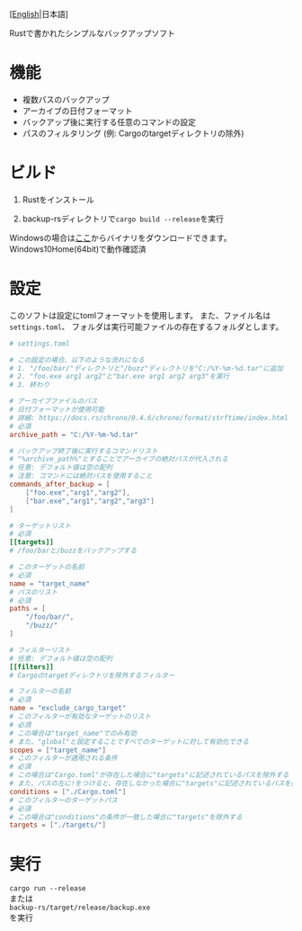 \[[English](../README.md)|日本語\]

Rustで書かれたシンプルなバックアップソフト

# 機能

- 複数パスのバックアップ
- アーカイブの日付フォーマット
- バックアップ後に実行する任意のコマンドの設定
- パスのフィルタリング (例: Cargoのtargetディレクトリの除外)

# ビルド

1. Rustをインストール

2. backup-rsディレクトリで`cargo build --release`を実行

Windowsの場合は[ここ](https://github.com/kuro46/backup-rs/releases)からバイナリをダウンロードできます。  
Windows10Home(64bit)で動作確認済

# 設定

このソフトは設定にtomlフォーマットを使用します。
また、ファイル名は`settings.toml`、
フォルダは実行可能ファイルの存在するフォルダとします。

```toml
# settings.toml

# この設定の場合、以下のような流れになる
# 1. "/foo/bar/"ディレクトリと"/buzz"ディレクトリを"C:/%Y-%m-%d.tar"に追加
# 2. "foo.exe arg1 arg2"と"bar.exe arg1 arg2 arg3"を実行
# 3. 終わり

# アーカイブファイルのパス
# 日付フォーマットが使用可能
# 詳細: https://docs.rs/chrono/0.4.6/chrono/format/strftime/index.html
# 必須
archive_path = "C:/%Y-%m-%d.tar"

# バックアップ終了後に実行するコマンドリスト
# "%archive_path%"とすることでアーカイブの絶対パスが代入される
# 任意: デフォルト値は空の配列
# 注意: コマンドには絶対パスを使用すること
commands_after_backup = [
    ["foo.exe","arg1","arg2"],
    ["bar.exe","arg1","arg2","arg3"]
]

# ターゲットリスト
# 必須
[[targets]]
# /foo/barと/buzzをバックアップする

# このターゲットの名前
# 必須
name = "target_name"
# パスのリスト
# 必須
paths = [
    "/foo/bar/",
    "/buzz/"
]

# フィルターリスト
# 任意: デフォルト値は空の配列
[[filters]]
# Cargoのtargetディレクトリを除外するフィルター

# フィルターの名前
# 必須
name = "exclude_cargo_target"
# このフィルターが有効なターゲットのリスト
# 必須
# この場合は"target_name"でのみ有効
# また、"global"と設定することですべてのターゲットに対して有効化できる
scopes = ["target_name"]
# このフィルターが適用される条件
# 必須
# この場合は"Cargo.toml"が存在した場合に"targets"に記述されているパスを除外する
# また、パスの左に!をつけると、存在しなかった場合に"targets"に記述されているパスを除外する
conditions = ["./Cargo.toml"]
# このフィルターのターゲットパス
# 必須
# この場合は"conditions"の条件が一致した場合に"targets"を除外する
targets = ["./targets/"]
```

# 実行

`cargo run --release`  
または  
`backup-rs/target/release/backup.exe`  
を実行
